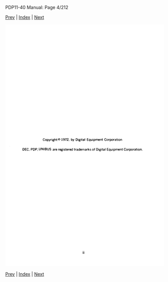 PDP11-40 Manual: Page 4/212

[Prev](pdp11-40-000003.html) | [Index](index.html) | [Next](pdp11-40-000005.html)

![](pdp11-40-000004.gif)

[Prev](pdp11-40-000003.html) | [Index](index.html) | [Next](pdp11-40-000005.html)

